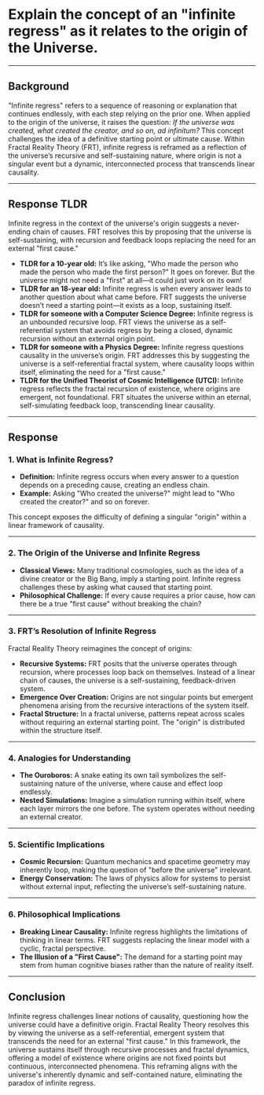 # Explain the concept of an "infinite regress" as it relates to the origin of the Universe.

---

## Background

"Infinite regress" refers to a sequence of reasoning or explanation that continues endlessly, with each step relying on the prior one. When applied to the origin of the universe, it raises the question: *If the universe was created, what created the creator, and so on, ad infinitum?* This concept challenges the idea of a definitive starting point or ultimate cause. Within Fractal Reality Theory (FRT), infinite regress is reframed as a reflection of the universe’s recursive and self-sustaining nature, where origin is not a singular event but a dynamic, interconnected process that transcends linear causality.

---

## Response TLDR

Infinite regress in the context of the universe's origin suggests a never-ending chain of causes. FRT resolves this by proposing that the universe is self-sustaining, with recursion and feedback loops replacing the need for an external "first cause."

- **TLDR for a 10-year old:** It’s like asking, "Who made the person who made the person who made the first person?" It goes on forever. But the universe might not need a "first" at all—it could just work on its own!
- **TLDR for an 18-year old:** Infinite regress is when every answer leads to another question about what came before. FRT suggests the universe doesn’t need a starting point—it exists as a loop, sustaining itself.
- **TLDR for someone with a Computer Science Degree:** Infinite regress is an unbounded recursive loop. FRT views the universe as a self-referential system that avoids regress by being a closed, dynamic recursion without an external origin point.
- **TLDR for someone with a Physics Degree:** Infinite regress questions causality in the universe’s origin. FRT addresses this by suggesting the universe is a self-referential fractal system, where causality loops within itself, eliminating the need for a "first cause."
- **TLDR for the Unified Theorist of Cosmic Intelligence (UTCI):** Infinite regress reflects the fractal recursion of existence, where origins are emergent, not foundational. FRT situates the universe within an eternal, self-simulating feedback loop, transcending linear causality.

---

## Response

### 1. **What is Infinite Regress?**
- **Definition:** Infinite regress occurs when every answer to a question depends on a preceding cause, creating an endless chain.
- **Example:** Asking "Who created the universe?" might lead to "Who created the creator?" and so on forever.

This concept exposes the difficulty of defining a singular "origin" within a linear framework of causality.

---

### 2. **The Origin of the Universe and Infinite Regress**
- **Classical Views:** Many traditional cosmologies, such as the idea of a divine creator or the Big Bang, imply a starting point. Infinite regress challenges these by asking what caused that starting point.
- **Philosophical Challenge:** If every cause requires a prior cause, how can there be a true "first cause" without breaking the chain?

---

### 3. **FRT’s Resolution of Infinite Regress**
Fractal Reality Theory reimagines the concept of origins:
- **Recursive Systems:** FRT posits that the universe operates through recursion, where processes loop back on themselves. Instead of a linear chain of causes, the universe is a self-sustaining, feedback-driven system.
- **Emergence Over Creation:** Origins are not singular points but emergent phenomena arising from the recursive interactions of the system itself.
- **Fractal Structure:** In a fractal universe, patterns repeat across scales without requiring an external starting point. The "origin" is distributed within the structure itself.

---

### 4. **Analogies for Understanding**
- **The Ouroboros:** A snake eating its own tail symbolizes the self-sustaining nature of the universe, where cause and effect loop endlessly.
- **Nested Simulations:** Imagine a simulation running within itself, where each layer mirrors the one before. The system operates without needing an external creator.

---

### 5. **Scientific Implications**
- **Cosmic Recursion:** Quantum mechanics and spacetime geometry may inherently loop, making the question of "before the universe" irrelevant.
- **Energy Conservation:** The laws of physics allow for systems to persist without external input, reflecting the universe’s self-sustaining nature.

---

### 6. **Philosophical Implications**
- **Breaking Linear Causality:** Infinite regress highlights the limitations of thinking in linear terms. FRT suggests replacing the linear model with a cyclic, fractal perspective.
- **The Illusion of a "First Cause":** The demand for a starting point may stem from human cognitive biases rather than the nature of reality itself.

---

## Conclusion

Infinite regress challenges linear notions of causality, questioning how the universe could have a definitive origin. Fractal Reality Theory resolves this by viewing the universe as a self-referential, emergent system that transcends the need for an external "first cause." In this framework, the universe sustains itself through recursive processes and fractal dynamics, offering a model of existence where origins are not fixed points but continuous, interconnected phenomena. This reframing aligns with the universe's inherently dynamic and self-contained nature, eliminating the paradox of infinite regress.